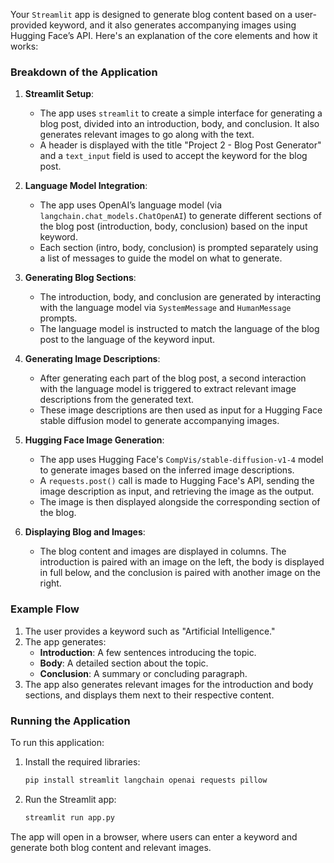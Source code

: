 Your `Streamlit` app is designed to generate blog content based on a user-provided keyword, and it also generates accompanying images using Hugging Face’s API. Here's an explanation of the core elements and how it works:

### Breakdown of the Application

1. **Streamlit Setup**:
   - The app uses `streamlit` to create a simple interface for generating a blog post, divided into an introduction, body, and conclusion. It also generates relevant images to go along with the text.
   - A header is displayed with the title "Project 2 - Blog Post Generator" and a `text_input` field is used to accept the keyword for the blog post.

2. **Language Model Integration**:
   - The app uses OpenAI’s language model (via `langchain.chat_models.ChatOpenAI`) to generate different sections of the blog post (introduction, body, conclusion) based on the input keyword.
   - Each section (intro, body, conclusion) is prompted separately using a list of messages to guide the model on what to generate.

3. **Generating Blog Sections**:
   - The introduction, body, and conclusion are generated by interacting with the language model via `SystemMessage` and `HumanMessage` prompts. 
   - The language model is instructed to match the language of the blog post to the language of the keyword input.

4. **Generating Image Descriptions**:
   - After generating each part of the blog post, a second interaction with the language model is triggered to extract relevant image descriptions from the generated text.
   - These image descriptions are then used as input for a Hugging Face stable diffusion model to generate accompanying images.

5. **Hugging Face Image Generation**:
   - The app uses Hugging Face's `CompVis/stable-diffusion-v1-4` model to generate images based on the inferred image descriptions. 
   - A `requests.post()` call is made to Hugging Face's API, sending the image description as input, and retrieving the image as the output.
   - The image is then displayed alongside the corresponding section of the blog.

6. **Displaying Blog and Images**:
   - The blog content and images are displayed in columns. The introduction is paired with an image on the left, the body is displayed in full below, and the conclusion is paired with another image on the right.

### Example Flow

1. The user provides a keyword such as "Artificial Intelligence."
2. The app generates:
   - **Introduction**: A few sentences introducing the topic.
   - **Body**: A detailed section about the topic.
   - **Conclusion**: A summary or concluding paragraph.
3. The app also generates relevant images for the introduction and body sections, and displays them next to their respective content.

### Running the Application

To run this application:
1. Install the required libraries:
   ```bash
   pip install streamlit langchain openai requests pillow
   ```

2. Run the Streamlit app:
   ```bash
   streamlit run app.py
   ```

The app will open in a browser, where users can enter a keyword and generate both blog content and relevant images.

